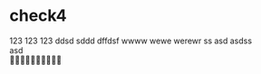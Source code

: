 # check4
123
123
123
ddsd
sddd
dffdsf
wwww
wewe
werewr
ss
asd
asdss  
asd  
:rose::rose::rose::rose::rose::rose::rose::rose::rose::rose: